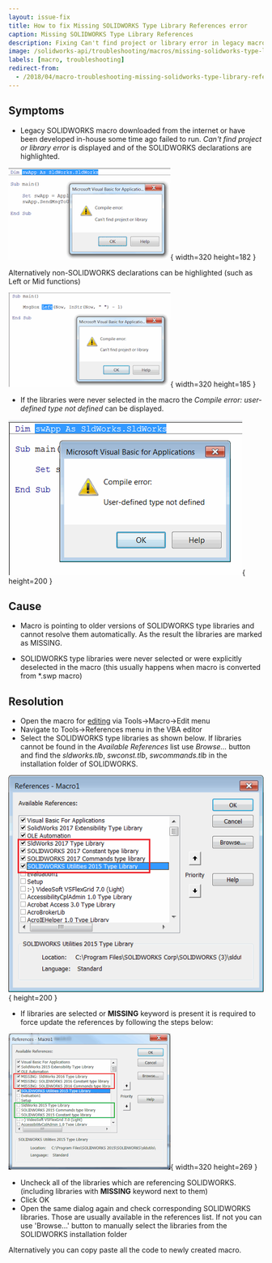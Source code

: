 ```yaml
---
layout: issue-fix
title: How to fix Missing SOLIDWORKS Type Library References error
caption: Missing SOLIDWORKS Type Library References
description: Fixing Can't find project or library error in legacy macro
image: /solidworks-api/troubleshooting/macros/missing-solidworks-type-library-references/error-cant-find-project-or-library.png
labels: [macro, troubleshooting]
redirect-from:
  - /2018/04/macro-troubleshooting-missing-solidworks-type-library-references.html
---
```

## Symptoms

* Legacy SOLIDWORKS macro downloaded from the internet or have been developed in-house some time ago failed to run.
*Can't find project or library error* is displayed and of the SOLIDWORKS declarations are highlighted.

![Can't find project or library error when running the macro](error-cant-find-project-or-library.png){ width=320 height=182 }

Alternatively non-SOLIDWORKS declarations can be highlighted (such as Left or Mid functions)

![Can't find project or library error on Left function in VBA](error-cant-find-project-or-library-left.png){ width=320 height=185 }

* If the libraries were never selected in the macro the *Compile error: user-defined type not defined* can be displayed.

![Compile error: user-defined type not defined](compile-error-user-defined-type-not-defined.png){ height=200 }

## Cause

* Macro is pointing to older versions of SOLIDWORKS type libraries and cannot resolve them automatically. As the result the libraries are marked as MISSING.

* SOLIDWORKS type libraries were never selected or were explicitly deselected in the macro (this usually happens when macro is converted from *.swp macro)

## Resolution

* Open the macro for [editing](http://help.solidworks.com/2017/english/solidworks/sldworks/t_edit_macro.htm) via Tools->Macro->Edit menu
* Navigate to Tools->References menu in the VBA editor
* Select the SOLIDWORKS type libraries as shown below. If libraries cannot be found in the *Available References* list use *Browse...* button and find the *sldworks.tlb*, *swconst.tlb*, *swcommands.tlb* in the installation folder of SOLIDWORKS.

![Required SOLIDWORKS type libraries](selected-sw-references.png){ height=200 }

* If libraries are selected or **MISSING** keyword is present it is required to force update the references by following the steps below:

![List of missing references in VBA macro](fix-update-vba-references.png){ width=320 height=269 }

* Uncheck all of the libraries which are referencing SOLIDWORKS. (including libraries with **MISSING** keyword next to them)
* Click OK
* Open the same dialog again and check corresponding SOLIDWORKS libraries. Those are usually available in the references list.
If not you can use 'Browse...' button to manually select the libraries from the SOLIDWORKS installation folder

Alternatively you can copy paste all the code to newly created macro.

